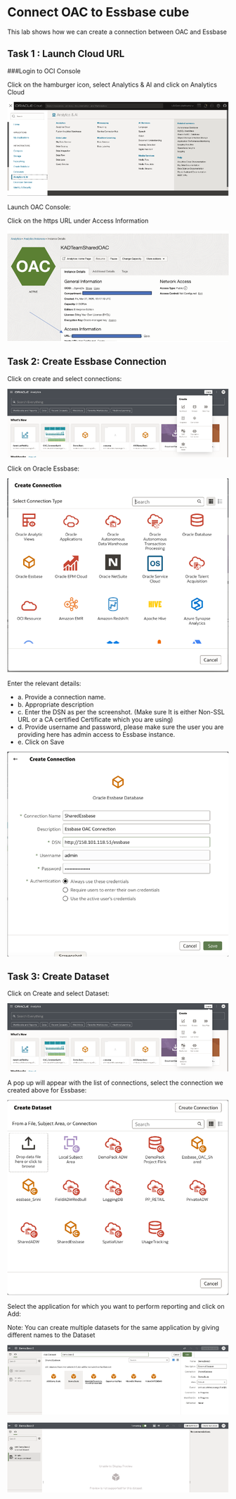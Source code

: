 
# Connect OAC to Essbase cube

This lab shows how we can create a connection between OAC and Essbase

## Task 1 : Launch Cloud URL

###Login to OCI Console

Click on the hamburger icon, select Analytics & AI and click on Analytics Cloud

![Click on the hamburger icon, select Analytics & AI and click on Analytics Cloud.](images/analytics-cloud-launch.png)

Launch OAC Console:

Click on the https URL under Access Information

![ Launch OAC Console.](images/launch-oac.png)

## Task 2: Create Essbase Connection

Click on create and select connections:

![ Click on create and select connections](images/create-connection.png)

Click on Oracle Essbase:

![ Click on create and select connections](images/create-connection1.png)

Enter the relevant details:
- a.	Provide a connection name.
- b.	Appropriate description
- c.	Enter the DSN as per the screenshot. (Make sure It is either Non-SSL URL or a CA certified Certificate which you are using)
- d.	Provide username and password, please make sure the user you are providing here has admin access to Essbase instance.
- e.	Click on Save

![ Click on create and select connections](images/create-connection2.png)

## Task 3: Create Dataset

Click on Create and select Dataset:

![ Click on create and select connections](images/dataset1.png)

A pop up will appear with the list of connections, select the connection we created above for Essbase:

![ Click on create and select connections](images/dataset2.png)

Select the application for which you want to perform reporting and click on Add:

Note: You can create multiple datasets for the same application by giving different names to the Dataset

![ Click on create and select connections](images/dataset4.png)

![ Click on create and select connections](images/dataset5.png)







